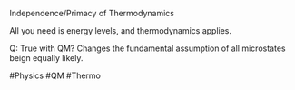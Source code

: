 Independence/Primacy of Thermodynamics

All you need is energy levels, and thermodynamics applies.

Q: True with QM? Changes the fundamental assumption of all microstates beign equally likely.

#Physics #QM #Thermo 
